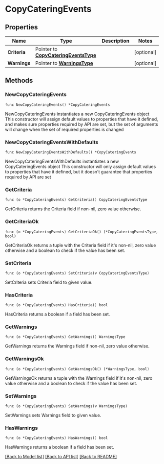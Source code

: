 # CopyCateringEvents

## Properties

Name | Type | Description | Notes
------------ | ------------- | ------------- | -------------
**Criteria** | Pointer to [**CopyCateringEventsType**](CopyCateringEventsType.md) |  | [optional] 
**Warnings** | Pointer to [**WarningsType**](WarningsType.md) |  | [optional] 

## Methods

### NewCopyCateringEvents

`func NewCopyCateringEvents() *CopyCateringEvents`

NewCopyCateringEvents instantiates a new CopyCateringEvents object
This constructor will assign default values to properties that have it defined,
and makes sure properties required by API are set, but the set of arguments
will change when the set of required properties is changed

### NewCopyCateringEventsWithDefaults

`func NewCopyCateringEventsWithDefaults() *CopyCateringEvents`

NewCopyCateringEventsWithDefaults instantiates a new CopyCateringEvents object
This constructor will only assign default values to properties that have it defined,
but it doesn't guarantee that properties required by API are set

### GetCriteria

`func (o *CopyCateringEvents) GetCriteria() CopyCateringEventsType`

GetCriteria returns the Criteria field if non-nil, zero value otherwise.

### GetCriteriaOk

`func (o *CopyCateringEvents) GetCriteriaOk() (*CopyCateringEventsType, bool)`

GetCriteriaOk returns a tuple with the Criteria field if it's non-nil, zero value otherwise
and a boolean to check if the value has been set.

### SetCriteria

`func (o *CopyCateringEvents) SetCriteria(v CopyCateringEventsType)`

SetCriteria sets Criteria field to given value.

### HasCriteria

`func (o *CopyCateringEvents) HasCriteria() bool`

HasCriteria returns a boolean if a field has been set.

### GetWarnings

`func (o *CopyCateringEvents) GetWarnings() WarningsType`

GetWarnings returns the Warnings field if non-nil, zero value otherwise.

### GetWarningsOk

`func (o *CopyCateringEvents) GetWarningsOk() (*WarningsType, bool)`

GetWarningsOk returns a tuple with the Warnings field if it's non-nil, zero value otherwise
and a boolean to check if the value has been set.

### SetWarnings

`func (o *CopyCateringEvents) SetWarnings(v WarningsType)`

SetWarnings sets Warnings field to given value.

### HasWarnings

`func (o *CopyCateringEvents) HasWarnings() bool`

HasWarnings returns a boolean if a field has been set.


[[Back to Model list]](../README.md#documentation-for-models) [[Back to API list]](../README.md#documentation-for-api-endpoints) [[Back to README]](../README.md)


